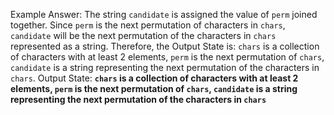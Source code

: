 Example Answer: 
The string `candidate` is assigned the value of `perm` joined together. Since `perm` is the next permutation of characters in `chars`, `candidate` will be the next permutation of the characters in `chars` represented as a string. Therefore, the Output State is: `chars` is a collection of characters with at least 2 elements, `perm` is the next permutation of `chars`, `candidate` is a string representing the next permutation of the characters in `chars`.
Output State: **`chars` is a collection of characters with at least 2 elements, `perm` is the next permutation of `chars`, `candidate` is a string representing the next permutation of the characters in `chars`**